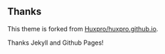 

## Thanks

This theme is forked from [Huxpro/huxpro.github.io](https://github.com/Huxpro/huxpro.github.io).

Thanks Jekyll and Github Pages!
